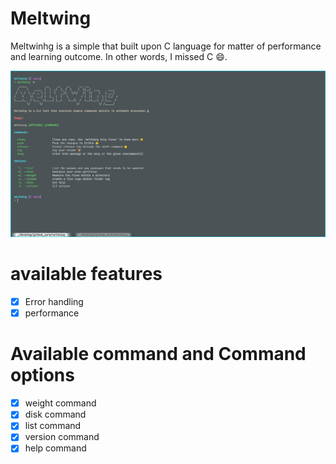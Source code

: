 # Meltwing
Meltwinhg is a simple that built upon C language for matter of performance and
learning outcome. In other words, I missed C :smile:.

![CLI](./img/CLI.png)

# available features
- [x] Error handling
- [x] performance

# Available command and Command options

- [x] weight command
- [x] disk command
- [x] list command
- [x] version command
- [x] help command
